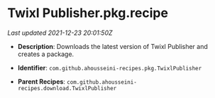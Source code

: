 # Twixl Publisher.pkg.recipe

_Last updated 2021-12-23 20:01:50Z_

- **Description**: Downloads the latest version of Twixl Publisher and creates a package.

- **Identifier**: `com.github.ahousseini-recipes.pkg.TwixlPublisher`

- **Parent Recipes**: `com.github.ahousseini-recipes.download.TwixlPublisher`
